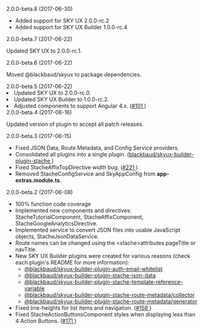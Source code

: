 <stache
  pageTitle="June"
  navOrder="110"
  showTableOfContents="true">

  <stache-page-anchor>
    2.0.0-beta.8 (2017-06-30)
  </stache-page-anchor>

  <ul>
    <li>
      Added support for SKY UX 2.0.0-rc.2
    </li>
    <li>
      Added support for SKY UX Builder 1.0.0-rc.4
    </li>
  </ul>

  <stache-page-anchor>
    2.0.0-beta.7 (2017-06-22)
  </stache-page-anchor>

  <p>
    Updated SKY UX to <stache-code>2.0.0-rc.1</stache-code>.
  </p>

  <stache-page-anchor>
    2.0.0-beta.6 (2017-06-22)
  </stache-page-anchor>

  <p>
    Moved <stache-code>@blackbaud/skyux</stache-code> to package dependencies.
  </p>

  <stache-page-anchor>
    2.0.0-beta.5 (2017-06-22)
  </stache-page-anchor>

  <li>
    Updated SKY UX to <stache-code>2.0.0-rc.0</stache-code>.
  </li>
  <li>
    Updated SKY UX Builder to <stache-code>1.0.0-rc.2</stache-code>.
  </li>
  <li>
    Adjusted components to support Angular <stache-code>4.x</stache-code>. (<a href="https://github.com/blackbaud/stache2/issues/101">#101 <i class="fa fa-external-link" aria-hidden="true"></i></a>)
  </li>

  <stache-page-anchor>
    2.0.0-beta.4 (2017-06-16)
  </stache-page-anchor>

  <p>
    Updated version of plugin to accept all patch releases.
  </p>

  <stache-page-anchor>
    2.0.0-beta.3 (2017-06-15)
  </stache-page-anchor>

  <ul>
    <li>
      Fixed JSON Data, Route Metadata, and Config Service providers.
    </li>
    <li>
      Consolidated all plugins into a single plugin. (<a href="https://github.com/blackbaud/skyux-builder-plugin-stache">blackbaud/skyux-builder-plugin-stache <i class="fa fa-external-link" aria-hidden="true"></i></a>)
    </li>
    <li>
      Fixed StacheAffixTopDirective width bug. (<a href="https://github.com/blackbaud/stache2/issues/221">#221 <i class="fa fa-external-link" aria-hidden="true"></i></a>)
    </li>
    <li>
      Removed <stache-code>StacheConfigService</stache-code> and <stache-code>SkyAppConfig</stache-code> from <strong>app-extras.module.ts</strong>.
    </li>
  </ul>

  <stache-page-anchor>
    2.0.0-beta.2 (2017-06-08)
  </stache-page-anchor>

  <ul>
    <li>
      100% function code coverage
    </li>
    <li>
      Implemented new components and directives: <stache-code>StacheTutorialComponent</stache-code>, <stache-code>StacheAffixComponent</stache-code>, <stache-code>StacheGoogleAnalyticsDirective</stache-code>.
    </li>
    <li>
      Implemented service to convert JSON files into usable JavaScript objects, <stache-code>StacheJsonDataService</stache-code>.
    </li>
    <li>
      Route names can be changed using the <stache-code>&lt;stache&gt;</stache-code>attributes <stache-code>pageTitle</stache-code> or <stache-code>navTitle</stache-code>.
    </li>
    <li>
      New SKY UX Builder plugins were created for various reasons (check each plugin's README for more information):
      <ul>
        <li>
          <a href="https://github.com/blackbaud/skyux-builder-plugin-auth-email-whitelist">
            <stache-code>@blackbaud/skyux-builder-plugin-auth-email-whitelist</stache-code> <i class="fa fa-external-link" aria-hidden="true"></i>
          </a>
        </li>
        <li>
          <a href="https://github.com/blackbaud/skyux-builder-plugin-stache-json-data">
            <stache-code>@blackbaud/skyux-builder-plugin-stache-json-data</stache-code> <i class="fa fa-external-link" aria-hidden="true"></i>
          </a>
        </li>
        <li>
          <a href="https://github.com/blackbaud/skyux-builder-plugin-stache-template-reference-variable">
            <stache-code>@blackbaud/skyux-builder-plugin-stache-template-reference-variable</stache-code> <i class="fa fa-external-link" aria-hidden="true"></i>
          </a>
        </li>
        <li>
          <a href="https://github.com/blackbaud/skyux-builder-plugin-stache-route-metadata">
            <stache-code>@blackbaud/skyux-builder-plugin-stache-route-metadata/collector</stache-code> <i class="fa fa-external-link" aria-hidden="true"></i>
          </a>
        </li>
        <li>
          <a href="https://github.com/blackbaud/skyux-builder-plugin-stache-route-metadata">
            <stache-code>@blackbaud/skyux-builder-plugin-stache-route-metadata/generator</stache-code> <i class="fa fa-external-link" aria-hidden="true"></i>
          </a>
        </li>
      </ul>
    </li>
    <li>
      Fixed line-heights for list items and navigation. (<a href="https://github.com/blackbaud/stache2/issues/158">#158 <i class="fa fa-external-link" aria-hidden="true"></i></a>)
    </li>
    <li>
      Fixed StacheActionButtonsComponent styles when displaying less than 4 Action Buttons. (<a href="https://github.com/blackbaud/stache2/issues/171">#171 <i class="fa fa-external-link" aria-hidden="true"></i></a>)
    </li>
  </ul>
</stache>
